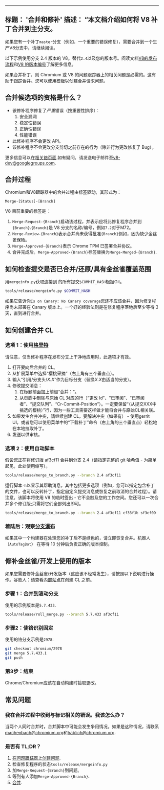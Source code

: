***

## 标题： '合并和修补'&#xA;描述： “本文档介绍如何将 V8 补丁合并到主分支。

如果您有一个补丁`master`分支（例如，一个重要的错误修复），需要合并到一个生产V8分支中，请继续阅读。

以下示例使用分支 2.4 版本的 V8。替代`2.4`以及您的版本号。阅读文档[V8的发布流程](/docs/release-process)和[V8 的版本编号](/docs/version-numbers)了解更多信息。

如果合并补丁，则 Chromium 或 V8 的问题跟踪器上的相关问题是必需的。这有助于跟踪合并。您可以使用[模板](https://code.google.com/p/v8/issues/entry?template=Merge%20request)以创建合并请求问题。

## 合并候选项的资格是什么？

*   该修补程序修复了*严重*错误（按重要性排序）：
    1.  安全漏洞
    2.  稳定性错误
    3.  正确性错误
    4.  性能错误
*   此修补程序不会更改 API。
*   该修补程序不会更改分支剪切之前存在的行为（除非行为更改修复了 Bug）。

更多信息可以在[相关铬页面](https://www.chromium.org/developers/the-zen-of-merge-requests).如有疑问，请发送电子邮件至<v8-dev@googlegroups.com>.

## 合并过程

Chromium和V8跟踪器中的合并过程由标签驱动，其形式为：

    Merge-[Status]-[Branch]

V8 目前重要的标签是：

1.  `Merge-Request-{Branch}`启动该过程，并表示应将此修复程序合并到`{Branch}`.`{Branch}`是 V8 分支的名称/编号，例如`7.2`对于M72。
2.  `Merge-Review-{Branch}`表示合并尚未获得批准`{Branch}`例如，因为缺少金丝雀保险。
3.  `Merge-Approved-{Branch}`表示 Chrome TPM 已签署合并协议。
4.  合并完成后，`Merge-Approved-{Branch}`标签替换为`Merge-Merged-{Branch}`.

## 如何检查提交是否已合并/还原/具有金丝雀覆盖范围

用`mergeinfo.py`获取连接到 的所有提交`$COMMIT_HASH`根据Git。

```bash
tools/release/mergeinfo.py $COMMIT_HASH
```

如果它告诉你`Is on Canary: No Canary coverage`您还不应该合并，因为修复程序尚未部署在 Canary 版本上。一个好的经验法则是在修复程序落地后至少等待 3 天，直到进行合并。

## 如何创建合并 CL

### 选项 1：使用[格里特](https://chromium-review.googlesource.com/)

请注意，仅当修补程序在发布分支上干净地应用时，此选项才有效。

1.  打开要向后合并的 CL。
2.  从扩展菜单中选择“樱桃采摘”（右上角有三个垂直点）。
3.  输入“引用/分支头/*X.X*“作为目标分支（替换*X.X*由适当的分支）。
4.  修改提交消息：
    1.  在标题前面加上前缀“合并：”。
    2.  从页脚中删除与原始 CL 对应的行（“更改 Id”、“已审阅”、“已审阅者”、“提交队列”、“Cr-Commit-Position”）。一定要保留“（从提交XXX中挑选的樱桃）”行，因为一些工具需要这样做才能将合并与原始CL相关联。
5.  如果发生合并冲突，请继续创建 CL。要解决冲突（如果有） - 使用gerrit UI，或者您可以使用菜单中的“下载补丁”命令（右上角的三个垂直点）轻松地在本地拉取补丁。
6.  发送以供审核。

### 选项 2：使用自动脚本

假设您正在将修订版 af3cf11 合并到分支 2.4（请指定完整的 git 哈希值 - 为简单起见，此处使用缩写）。

```bash
tools/release/merge_to_branch.py --branch 2.4 af3cf11
```

运行脚本`-h`以显示其帮助消息，其中包括更多选项（例如，您可以指定包含补丁的文件，也可以反转补丁，指定自定义提交消息或恢复之前取消的合并过程）。请注意，该脚本将使用 V8 的临时签出 - 它不会触及您的工作空间。您还可以一次合并多个修订版;只需将它们全部列出即可。

```bash
tools/release/merge_to_branch.py --branch 2.4 af3cf11 cf33f1b sf3cf09
```

### 着陆后：观察[分支瀑布](https://ci.chromium.org/p/v8)

如果其中一个构建器在处理您的补丁后不是绿色的，请立即恢复合并。机器人 （`AutoTagBot`） 在等待 10 分钟后负责正确的版本控制。

## 修补金丝雀/开发上使用的版本

如果您需要修补金丝雀/开发版本（这应该不经常发生），请按照以下说明进行操作。谷歌人：请查看[内部站点](http://g3doc/company/teams/v8/patching_a_version)在创建 CL 之前。

### 步骤 1：合并到滚动分支

使用的示例版本是`5.7.433`.

```bash
tools/release/roll_merge.py --branch 5.7.433 af3cf11
```

### 步骤2：使铬识别固定

使用的铬分支示例是`2978`:

```bash
git checkout chromium/2978
git merge 5.7.433.1
git push
```

### 第3步：结束

Chrome/Chromium应该在自动构建时拾取更改。

## 常见问题

### 我在合并过程中收到与标记相关的错误。我该怎么办？

当两个人同时合并时，合并脚本中可能会发生争用情况。如果是这种情况，请联系<machenbach@chromium.org>和<hablich@chromium.org>.

### 是否有 TL;DR？

1.  [在问题跟踪器上创建问题](https://bugs.chromium.org/p/v8/issues/entry?template=Merge%20request).
2.  检查修复程序的状态`tools/release/mergeinfo.py`
3.  加`Merge-Request-{Branch}`到问题。
4.  等到有人添加`Merge-Approved-{Branch}`.
5.  [合并](#step-1-run-the-script).
